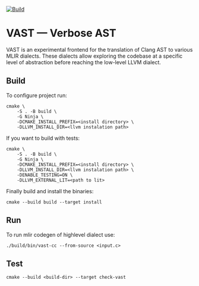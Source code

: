 [![Build](https://github.com/trailofbits/vast/actions/workflows/main.yml/badge.svg?branch=master)](https://github.com/trailofbits/vast/actions/workflows/main.yml)

# VAST — Verbose AST

VAST is an experimental frontend for the translation of Clang AST to various MLIR dialects. These dialects allow exploring the codebase at a specific level of abstraction before reaching the low-level LLVM dialect.

## Build

To configure project run:

```
cmake \
    -S . -B build \
    -G Ninja \
    -DCMAKE_INSTALL_PREFIX=<install directory> \
    -DLLVM_INSTALL_DIR=<llvm instalation path>
```

If you want to build with tests:

```
cmake \
    -S . -B build \
    -G Ninja \
    -DCMAKE_INSTALL_PREFIX=<install directory> \
    -DLLVM_INSTALL_DIR=<llvm instalation path> \
    -DENABLE_TESTING=ON \
    -DLLVM_EXTERNAL_LIT=<path to lit>
```

Finally build and install the binaries:

```
cmake --build build --target install
```

## Run

To run mlir codegen of highlevel dialect use:

```
./build/bin/vast-cc --from-source <input.c>
```

## Test

```
cmake --build <build-dir> --target check-vast
```
